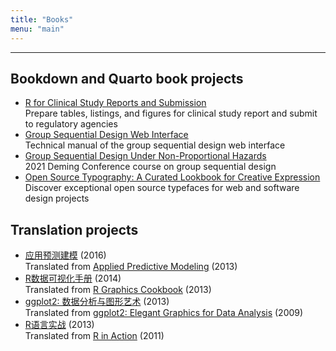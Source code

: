 ```yaml
---
title: "Books"
menu: "main"
---
```


*  *  *  *

## Bookdown and Quarto book projects

- [R for Clinical Study Reports and Submission](https://r4csr.org/)\
  Prepare tables, listings, and figures for clinical study report and submit to regulatory agencies
- [Group Sequential Design Web Interface](https://keaven.github.io/gsd-shiny/)\
  Technical manual of the group sequential design web interface
- [Group Sequential Design Under Non-Proportional Hazards](https://keaven.github.io/gsd-deming/)\
  2021 Deming Conference course on group sequential design
- [Open Source Typography: A Curated Lookbook for Creative Expression](https://nanx.me/ost/)\
  Discover exceptional open source typefaces for web and software design projects

## Translation projects

- [应用预测建模](https://book.douban.com/subject/26800150/) (2016)\
  Translated from [Applied Predictive Modeling](http://appliedpredictivemodeling.com/) (2013)
- [R数据可视化手册](https://book.douban.com/subject/25873705/) (2014)\
  Translated from [R Graphics Cookbook](https://r-graphics.org/) (2013)
- [ggplot2: 数据分析与图形艺术](https://book.douban.com/subject/24527091/) (2013)\
  Translated from [ggplot2: Elegant Graphics for Data Analysis](https://ggplot2-book.org/) (2009)
- [R语言实战](https://book.douban.com/subject/20382244/) (2013)\
  Translated from [R in Action](https://www.manning.com/books/r-in-action) (2011)

<style>
.markdown ul {
  list-style: none;
  padding-left: 4ch;
  border-left: 1px solid var(--tw-prose-hr);
  margin-left: 3ch;
}

.markdown ul li a:first-child {
  font-size: 1rem;
}

.markdown ul li {
  color: var(--tw-prose-captions);
  font-size: 0.75rem;
}
</style>
